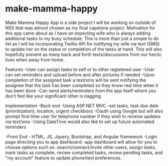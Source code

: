 ﻿# make-mamma-happy
 
 Make Mamma Happy App is a side project I will be working on outside of NSS that was almost chosen as my final capstone project.  Motivation for this app came about as I have an expecting wife who is always adding additional tasks to my busy schedule.  This is more than just a simple to do list as I will be incorporating Twillio API for notifying my wife via text (SMS) to update her on the status or completion of the tasks at hand.  This will also hopefully prevent as many back and forth texts/discussions from our hectic lives when away from home.

Features
-User can assign tasks to self or to other registered user
-User can set reminders and upload before and after pictures if needed
-Upon completion of the assigned task a text/sms will be sent notifying the assignee that the task has been completed so they know real time when it has been done
-Can send alerts/reminders from the app itself where you don't feel like your significant other is nagging 

Implementation
-Back end
     -Using ASP.NET MVC
    -set tasks, task due date (prioritization), location, urgent checkboxs
    -Oauth using Google but will also prompt first time user for telephone number if they wish to receive updates via text/sms
    -Using DateTime would also like to set up future automated reminders 

-Front End
    - HTML, JS, Jquery, Bootstrap, and Angular framework
        -Login page directing you to app dashboard
        -app dashboard will allow for you to choose options such as:  search/connect/invite other users, assign tasks, mark tasks as complete, review completed tasks, review pending tasks, and "my account" feature to update phone/text preferences.
